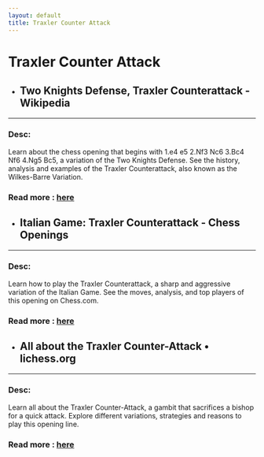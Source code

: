```yaml
---
layout: default
title: Traxler Counter Attack
---
```

# Traxler Counter Attack
- ## **Two Knights Defense, Traxler Counterattack - Wikipedia** 

---
### Desc: 
 Learn about the chess opening that begins with 1.e4 e5 2.Nf3 Nc6 3.Bc4 Nf6 4.Ng5 Bc5, a variation of the Two Knights Defense. See the history, analysis and examples of the Traxler Counterattack, also known as the Wilkes-Barre Variation. 
### Read more : [here](https://en.wikipedia.org/wiki/Two_Knights_Defense,_Traxler_Counterattack) 
- ## **Italian Game: Traxler Counterattack - Chess Openings** 

---
### Desc: 
 Learn how to play the Traxler Counterattack, a sharp and aggressive variation of the Italian Game. See the moves, analysis, and top players of this opening on Chess.com. 
### Read more : [here](https://www.chess.com/openings/Italian-Game-Traxler-Counterattack) 
- ## **All about the Traxler Counter-Attack • lichess.org** 

---
### Desc: 
 Learn all about the Traxler Counter-Attack, a gambit that sacrifices a bishop for a quick attack. Explore different variations, strategies and reasons to play this opening line. 
### Read more : [here](https://lichess.org/study/WLyfoXTJ) 


